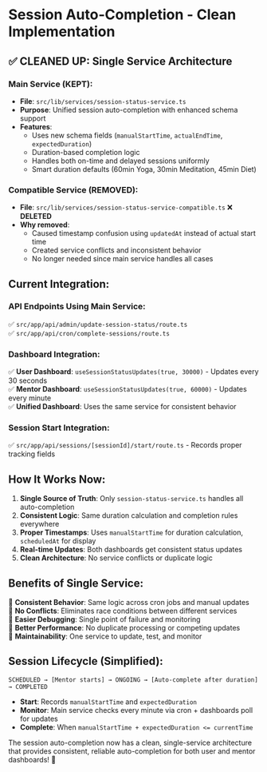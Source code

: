 # Session Auto-Completion - Clean Implementation

## ✅ **CLEANED UP: Single Service Architecture**

### **Main Service (KEPT):**
- **File**: `src/lib/services/session-status-service.ts`
- **Purpose**: Unified session auto-completion with enhanced schema support
- **Features**:
  - Uses new schema fields (`manualStartTime`, `actualEndTime`, `expectedDuration`)
  - Duration-based completion logic
  - Handles both on-time and delayed sessions uniformly
  - Smart duration defaults (60min Yoga, 30min Meditation, 45min Diet)

### **Compatible Service (REMOVED):**
- **File**: `src/lib/services/session-status-service-compatible.ts` ❌ **DELETED**
- **Why removed**: 
  - Caused timestamp confusion using `updatedAt` instead of actual start time
  - Created service conflicts and inconsistent behavior
  - No longer needed since main service handles all cases

## **Current Integration:**

### **API Endpoints Using Main Service:**
✅ `src/app/api/admin/update-session-status/route.ts`  
✅ `src/app/api/cron/complete-sessions/route.ts`

### **Dashboard Integration:**
✅ **User Dashboard**: `useSessionStatusUpdates(true, 30000)` - Updates every 30 seconds  
✅ **Mentor Dashboard**: `useSessionStatusUpdates(true, 60000)` - Updates every minute  
✅ **Unified Dashboard**: Uses the same service for consistent behavior

### **Session Start Integration:**
✅ `src/app/api/sessions/[sessionId]/start/route.ts` - Records proper tracking fields

## **How It Works Now:**

1. **Single Source of Truth**: Only `session-status-service.ts` handles all auto-completion
2. **Consistent Logic**: Same duration calculation and completion rules everywhere
3. **Proper Timestamps**: Uses `manualStartTime` for duration calculation, `scheduledAt` for display
4. **Real-time Updates**: Both dashboards get consistent status updates
5. **Clean Architecture**: No service conflicts or duplicate logic

## **Benefits of Single Service:**

🎯 **Consistent Behavior**: Same logic across cron jobs and manual updates  
🎯 **No Conflicts**: Eliminates race conditions between different services  
🎯 **Easier Debugging**: Single point of failure and monitoring  
🎯 **Better Performance**: No duplicate processing or competing updates  
🎯 **Maintainability**: One service to update, test, and monitor  

## **Session Lifecycle (Simplified):**

```
SCHEDULED → [Mentor starts] → ONGOING → [Auto-complete after duration] → COMPLETED
```

- **Start**: Records `manualStartTime` and `expectedDuration`
- **Monitor**: Main service checks every minute via cron + dashboards poll for updates
- **Complete**: When `manualStartTime + expectedDuration <= currentTime`

The session auto-completion now has a clean, single-service architecture that provides consistent, reliable auto-completion for both user and mentor dashboards! 🎉